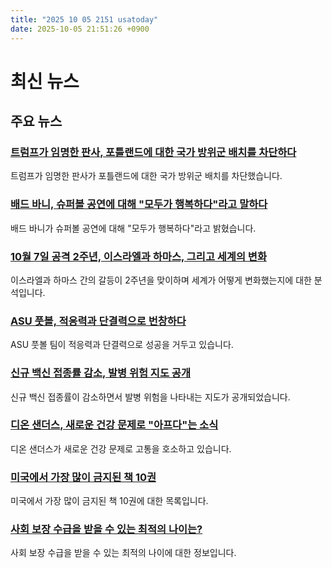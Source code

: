 ```yaml
---
title: "2025 10 05 2151 usatoday"
date: 2025-10-05 21:51:26 +0900
---
```


# 최신 뉴스

## 주요 뉴스
### [트럼프가 임명한 판사, 포틀랜드에 대한 국가 방위군 배치를 차단하다](https://www.usatoday.com/story/news/politics/2025/10/04/judge-blocks-trump-national-guard-portland-oregon/86528742007/)
트럼프가 임명한 판사가 포틀랜드에 대한 국가 방위군 배치를 차단했습니다.

### [배드 바니, 슈퍼볼 공연에 대해 "모두가 행복하다"라고 말하다](https://www.usatoday.com/story/entertainment/tv/2025/10/05/bad-bunny-responds-fox-news-ice-super-bowl/86423973007/)
배드 바니가 슈퍼볼 공연에 대해 "모두가 행복하다"라고 밝혔습니다.

### [10월 7일 공격 2주년, 이스라엘과 하마스, 그리고 세계의 변화](https://www.usatoday.com/story/news/world/2025/10/05/israel-gaza-hamas-oct-7-attack-anniversary/86227562007/)
이스라엘과 하마스 간의 갈등이 2주년을 맞이하며 세계가 어떻게 변화했는지에 대한 분석입니다.

### [ASU 풋볼, 적응력과 단결력으로 번창하다](https://adclick.g.doubleclick.net/pcs/click?xai=AKAOjsvO4NG4rQTZsPK5lALXUjrbyEUG8kYSpPhM3csoXEwDa_hZCTnxCObjCn9w2Vm4zGjjVE7hODI9L8RKoOekN4RgkPFMDiUb-nTvbbqc0gGENQQ7pBzI1GKi00dNU6ofUgCmvvv04d7mLWx_g2NFy0GHF6TaTCmjlGpDFxqCVDxE3X0X3ZT1L1EAsddEsz47uq9OwZOOG0AgxLMqpCTMh_KbpklZNnCF4gWGEGqXhPL0sXpR_P2cSm2370Fi3sp2QHR33rKnEv1nva2LHThWQ0xBlYwTSXvdzmPDGVlHf6FS0XRDhBZMDYVr9rQ0iQ1fOzS5avdbqjc7ZBsfOH09TzF4KmTJl4NqOYZjsvG_2ESLDBEmpYqVXgWA2wkgpK0hiPUi_lNtENTP00yobUiyisGVJ8&sai=AMfl-YRJp50fWdL8ZxyX18OhGaHs3IjikY92fpxO7u56V6xu5tSA-9O0hIIR5o3N4SEqm6RY9exFKb3u2U05UAUvVP34Hbv03WJ_AxRzGxSbyG2mP7oflucqj4jX248VBIGdezIavOU3WKdCG2AEeX6h4YeHDNQ_lNgFxmloz5tBqS8QDNWdkk0VNlV_31HHJoopf_Pm3J6NjEhRk1baNT9DiFQ0w)
ASU 풋볼 팀이 적응력과 단결력으로 성공을 거두고 있습니다.

### [신규 백신 접종률 감소, 발병 위험 지도 공개](https://www.usatoday.com/story/news/investigations/2025/10/02/vaccination-rates-drop-maps-outbreak-risks/86224099007/)
신규 백신 접종률이 감소하면서 발병 위험을 나타내는 지도가 공개되었습니다.

### [디온 샌더스, 새로운 건강 문제로 "아프다"는 소식](https://www.usatoday.com/story/sports/ncaaf/2025/10/05/deion-sanders-blood-clots-colorado-football-tcu-loss/86532668007/)
디온 샌더스가 새로운 건강 문제로 고통을 호소하고 있습니다.

### [미국에서 가장 많이 금지된 책 10권](https://www.usatoday.com/story/entertainment/books/2025/10/05/top-10-banned-books-week/86498998007/)
미국에서 가장 많이 금지된 책 10권에 대한 목록입니다.

### [사회 보장 수급을 받을 수 있는 최적의 나이는?](https://www.usatoday.com/story/money/markets/2025/10/05/what-age-claim-social-security/86319827007/)
사회 보장 수급을 받을 수 있는 최적의 나이에 대한 정보입니다.